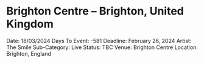 # Brighton Centre – Brighton, United Kingdom

Date: 18/03/2024
Days To Event: -581
Deadline: February 26, 2024
Artist: The Smile
Sub-Category: Live
Status: TBC
Venue: Brighton Centre
Location: Brighton, England